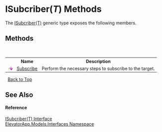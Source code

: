 # ISubcriber(*T*) Methods
 

The <a href="T_ElevatorApp_Models_Interfaces_ISubcriber_1">ISubcriber(T)</a> generic type exposes the following members.


## Methods
&nbsp;<table><tr><th></th><th>Name</th><th>Description</th></tr><tr><td>![Public method](media/pubmethod.gif "Public method")</td><td><a href="M_ElevatorApp_Models_Interfaces_ISubcriber_1_Subscribe">Subscribe</a></td><td>
Perform the necessary steps to subscribe to the target.</td></tr></table>&nbsp;
<a href="#isubcriber(*t*)-methods">Back to Top</a>

## See Also


#### Reference
<a href="T_ElevatorApp_Models_Interfaces_ISubcriber_1">ISubcriber(T) Interface</a><br /><a href="N_ElevatorApp_Models_Interfaces">ElevatorApp.Models.Interfaces Namespace</a><br />